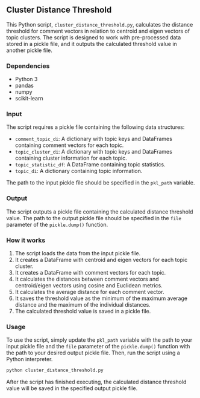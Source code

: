 ## Cluster Distance Threshold

This Python script, `cluster_distance_threshold.py`, calculates the distance threshold for comment vectors in relation to centroid and eigen vectors of topic clusters. The script is designed to work with pre-processed data stored in a pickle file, and it outputs the calculated threshold value in another pickle file.

### Dependencies

- Python 3
- pandas
- numpy
- scikit-learn

### Input

The script requires a pickle file containing the following data structures:

- `comment_topic_di`: A dictionary with topic keys and DataFrames containing comment vectors for each topic.
- `topic_cluster_di`: A dictionary with topic keys and DataFrames containing cluster information for each topic.
- `topic_statistic_df`: A DataFrame containing topic statistics.
- `topic_di`: A dictionary containing topic information.

The path to the input pickle file should be specified in the `pkl_path` variable.

### Output

The script outputs a pickle file containing the calculated distance threshold value. The path to the output pickle file should be specified in the `file` parameter of the `pickle.dump()` function.

### How it works

1. The script loads the data from the input pickle file.
2. It creates a DataFrame with centroid and eigen vectors for each topic cluster.
3. It creates a DataFrame with comment vectors for each topic.
4. It calculates the distances between comment vectors and centroid/eigen vectors using cosine and Euclidean metrics.
5. It calculates the average distance for each comment vector.
6. It saves the threshold value as the minimum of the maximum average distance and the maximum of the individual distances.
7. The calculated threshold value is saved in a pickle file.

### Usage

To use the script, simply update the `pkl_path` variable with the path to your input pickle file and the `file` parameter of the `pickle.dump()` function with the path to your desired output pickle file. Then, run the script using a Python interpreter.

```bash
python cluster_distance_threshold.py
```

After the script has finished executing, the calculated distance threshold value will be saved in the specified output pickle file.